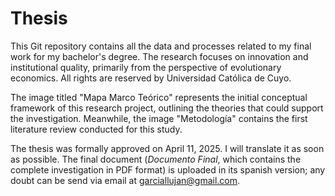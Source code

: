 # Thesis

This Git repository contains all the data and processes related to my final work for my bachelor's degree. The research focuses on innovation and institutional quality, primarily from the perspective of evolutionary economics. All rights are reserved by Universidad Católica de Cuyo.

The image titled "Mapa Marco Teórico" represents the initial conceptual framework of this research project, outlining the theories that could support the investigation. Meanwhile, the image "Metodología" contains the first literature review conducted for this study.

The thesis was formally approved on April 11, 2025. I will translate it as soon as possible. The final document (*Documento Final*, which contains the complete investigation in PDF format) is uploaded in its spanish version; any doubt can be send via email at garciallujan@gmail.com.
